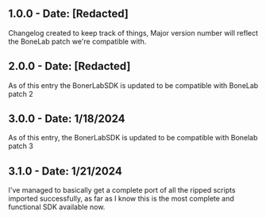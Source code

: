 ## 1.0.0 - Date: [Redacted]

Changelog created to keep track of things, Major version number will reflect the BoneLab patch we're compatible with.

## 2.0.0 - Date: [Redacted]

As of this entry the BonerLabSDK is updated to be compatible with BoneLab patch 2

## 3.0.0 - Date: 1/18/2024

As of this entry, the BonerLabSDK is updated to be compatible with Bonelab patch 3

## 3.1.0 - Date: 1/21/2024

I've managed to basically get a complete port of all the ripped scripts imported successfully, as far as I know this is the most complete and functional SDK available now.